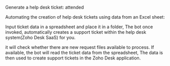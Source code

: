Generate a help desk ticket: attended

Automating the creation of help desk tickets using data from an Excel sheet: 

Input ticket data in a spreadsheet and place it in a folder,
The bot once invoked, automatically creates a support ticket within the help desk system(Zoho Desk SaaS) for you.

it will check whether there are new request files available to process. If available, the bot will read the ticket data from the spreadsheet,
The data is then used to create support tickets in the Zoho Desk application.
